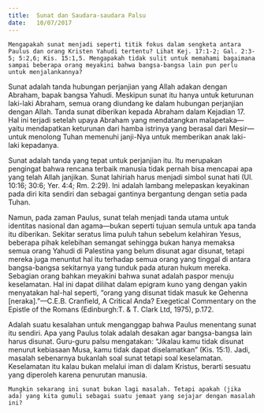 ```yaml
---
title:  Sunat dan Saudara-saudara Palsu
date:   10/07/2017
---
```


`Mengapakah sunat menjadi seperti titik fokus dalam sengketa antara Paulus dan orang Kristen Yahudi tertentu? Lihat Kej. 17:1-2; Gal. 2:3-5; 5:2,6; Kis. 15:1,5. Mengapakah tidak sulit untuk memahami bagaimana sampai beberapa orang meyakini bahwa bangsa-bangsa lain pun perlu untuk menjalankannya?`

Sunat adalah tanda hubungan perjanjian yang Allah adakan dengan Abraham, bapak bangsa Yahudi. Meskipun sunat itu hanya untuk keturunan laki-laki Abraham, semua orang diundang ke dalam hubungan perjanjian dengan Allah. Tanda sunat diberikan kepada Abraham dalam Kejadian 17. Hal ini terjadi setelah upaya Abraham yang mendatangkan malapetaka—yaitu mendapatkan keturunan dari hamba istrinya yang berasal dari Mesir—untuk menolong Tuhan memenuhi janji-Nya untuk memberikan anak laki-laki kepadanya.

Sunat adalah tanda yang tepat untuk perjanjian itu. Itu merupakan pengingat bahwa rencana terbaik manusia tidak pernah bisa mencapai apa yang telah Allah janjikan. Sunat lahiriah harus menjadi simbol sunat hati (Ul. 10:16; 30:6; Yer. 4:4; Rm. 2:29). Ini adalah lambang melepaskan keyakinan pada diri kita sendiri dan sebagai gantinya bergantung dengan setia pada Tuhan.

Namun, pada zaman Paulus, sunat telah menjadi tanda utama untuk identitas nasional dan agama—bukan seperti tujuan semula untuk apa tanda itu diberikan. Sekitar seratus lima puluh tahun sebelum kelahiran Yesus, beberapa pihak kelebihan semangat sehingga bukan hanya memaksa semua orang Yahudi di Palestina yang belum disunat agar disunat, tetapi mereka juga menuntut hal itu terhadap semua orang yang tinggal di antara bangsa-bangsa sekitarnya yang tunduk pada aturan hukum mereka. Sebagian orang bahkan meyakini bahwa sunat adalah paspor menuju keselamatan. Hal ini dapat dilihat dalam epigram kuno yang dengan yakin menyatakan hal-hal seperti, “orang yang disunat tidak masuk ke Gehenna [neraka].”—C.E.B. Cranfield, A Critical Anda? Exegetical Commentary on the Epistle of the Romans (Edinburgh:T. & T. Clark Ltd, 1975), p.172.

Adalah suatu kesalahan untuk menganggap bahwa Paulus menentang sunat itu sendiri. Apa yang Paulus tolak adalah desakan agar bangsa-bangsa lain harus disunat. Guru-guru palsu mengatakan: “Jikalau kamu tidak disunat menurut kebiasaan Musa, kamu tidak dapat diselamatkan” (Kis. 15:1). Jadi, masalah sebenarnya bukanlah soal sunat tetapi soal keselamatan. Keselamatan itu kalau bukan melalui iman di dalam Kristus, berarti sesuatu yang diperoleh karena penurutan manusia.

`Mungkin sekarang ini sunat bukan lagi masalah. Tetapi apakah (jika ada) yang kita gumuli sebagai suatu jemaat yang sejajar dengan masalah ini?`
